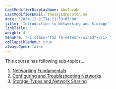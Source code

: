 ```yaml
---
LastModifierDisplayName: AbuTurab
LastModifierEmail: thesajid@proton.me
date: '2024-12-21T14:21:59+05:00'
title: 'Introduction to Networking and Storage'
linkTitle: ''
weight: 4
menuPre: '<i class="fas fa-network-wired"></i> '
collapsibleMenu: true
alwaysOpen: false
---
```


This course has following sub-topics...

1. [Networking Fundamentals](/it-and-sysadmin/ibm-it-support/intro-to-networking-and-storage/networking-fundamentals)
2. [Configuring and Troubleshooting Networks](/it-and-sysadmin/ibm-it-support/intro-to-networking-and-storage/configuring-and-troubleshooting-networks)
3. [Storage Types and Network Sharing](/it-and-sysadmin/ibm-it-support/intro-to-networking-and-storage/storage-types-and-network-sharing)
